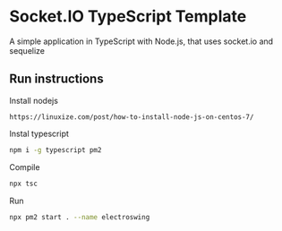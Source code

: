 # Socket.IO TypeScript Template
A simple application in TypeScript with Node.js, that uses socket.io and sequelize


## Run instructions
Install nodejs
```
https://linuxize.com/post/how-to-install-node-js-on-centos-7/
```
Instal typescript
```sh
npm i -g typescript pm2
```
Compile
```sh
npx tsc
```
Run 
```sh
npx pm2 start . --name electroswing
```
